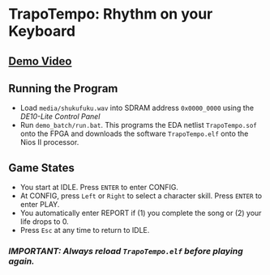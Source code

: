 # TrapoTempo: Rhythm on your Keyboard

## **[Demo Video](https://b23.tv/av613620432)**

## Running the Program
- Load `media/shukufuku.wav` into SDRAM address `0x0000_0000` using the *DE10-Lite Control Panel*
- Run `demo_batch/run.bat`. This programs the EDA netlist `TrapoTempo.sof` onto the FPGA and downloads the software `TrapoTempo.elf` onto the Nios II processor.

## Game States
- You start at IDLE. Press `ENTER` to enter CONFIG.
- At CONFIG, press `Left` or `Right` to select a character skill. Press `ENTER` to enter PLAY.
- You automatically enter REPORT if (1) you complete the song or (2) your life drops to 0.
- Press `Esc` at any time to return to IDLE.

### ***IMPORTANT:** Always reload `TrapoTempo.elf` before playing again.*
